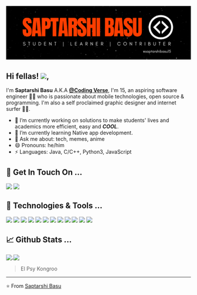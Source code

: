 <img src="./profile-banner.png">

## Hi fellas! <img src="https://raw.githubusercontent.com/MartinHeinz/MartinHeinz/master/wave.gif" width="30px">, 

I'm **Saptarshi Basu** A.K.A **[@Coding Verse](https://www.instagram.com/codingverse/)**, I'm 15, an aspiring software engineer 👨‍💻 who is passionate about mobile technologies, open source & programming. I'm also a self proclaimed graphic designer and internet surfer 
🏄‍♂️. 

- 🔭 I’m currently working on solutions to make students' lives and academics more efficient, easy and ***COOL***.
- 🌱 I’m currently learning Native app development.
- 💬 Ask me about: tech, memes, anime
- 😄 Pronouns: he/him
- ⚡ Languages: Java, C/C++, Python3, JavaScript

## 🏓 Get In Touch On ...
[![](https://img.shields.io/badge/@codingverse-informational?style=flat&logo=instagram&logoColor=white&color=8134af)](https://www.instagram.com/codingverse/)
[![](https://img.shields.io/badge/@saptarshibasu15-informational?style=flat&logo=github&logoColor=white&color=black)](https://github.com/saptarshibasu15)

## 🔧 Technologies & Tools ...

![](https://img.shields.io/badge/OS-Windows-informational?style=flat&logo=Windows&logoColor=white&color=6e33ba)
![](https://img.shields.io/badge/Editor-VSCode-informational?style=flat&logo=visual-studio-code&logoColor=white&color=6e33ba)
![](https://img.shields.io/badge/Code-JavaScript-informational?style=flat&logo=javascript&logoColor=white&color=6e33ba)
![](https://img.shields.io/badge/Code-React-informational?style=flat&logo=react&logoColor=white&color=6e33ba)
![](https://img.shields.io/badge/Code-Express-informational?style=flat&logo=javascript&logoColor=white&color=6e33ba)
![](https://img.shields.io/badge/Code-Next-informational?style=flat&logo=next.js&logoColor=white&color=6e33ba)
![](https://img.shields.io/badge/Code-Java-informational?style=flat&logo=java&logoColor=white&color=6e33ba)
![](https://img.shields.io/badge/Code-Python-informational?style=flat&logo=python&logoColor=white&color=6e33ba)
![](https://img.shields.io/badge/Code-C/C++-informational?style=flat&logo=c&logoColor=white&color=6e33ba)
![](https://img.shields.io/badge/Code-TypeScript-informational?style=flat&logo=typescript&logoColor=white&color=6e33ba)
![](https://img.shields.io/badge/Cloud-Vercel-informational?style=flat&logo=vercel&logoColor=white&color=6e33ba)
![](https://img.shields.io/badge/Database-MongoDB-informational?style=flat&logo=mongodb&logoColor=white&color=6e33ba)

## 📈 Github Stats ... 

<a href="https://github.com/saptarshibasu15">
  <img align="center" src="https://github-readme-stats.vercel.app/api/top-langs/?username=saptarshibasu15&hide=cpp,css,html&title_color=ffffff&text_color=c9cacc&langs_count=3&icon_color=ce3691&bg_color=1d1f21" />
</a>
<a href="https://github.com/saptarshibasu15">
  <img align="center" src="https://github-readme-stats.vercel.app/api?username=saptarshibasu15&show_icons=true&line_height=27&count_private=true&title_color=ffffff&text_color=c9cacc&icon_color=ce3691&bg_color=1d1f21"/>
</a>

> El Psy Kongroo


---
⭐️ From [Saptarshi Basu](https://github.com/saptarshibasu15)
